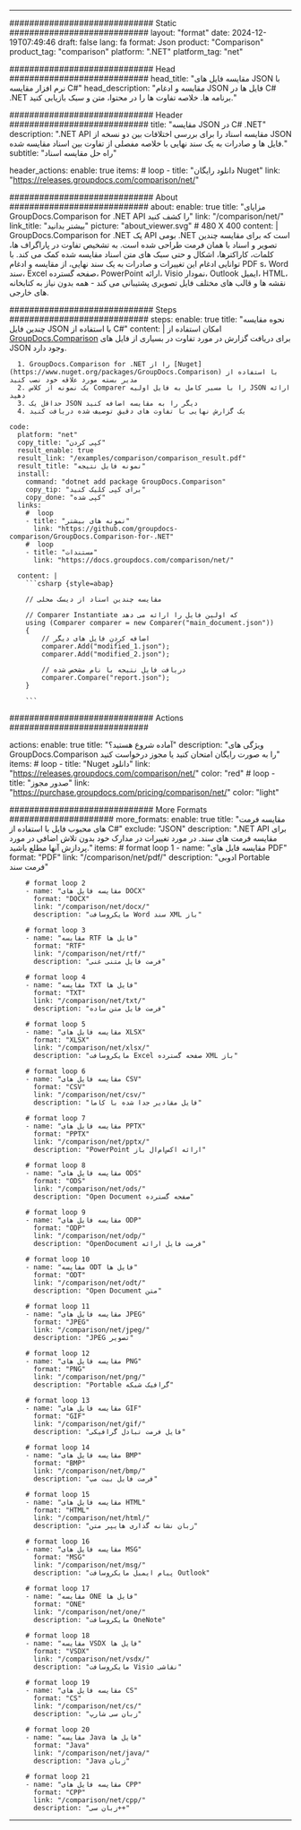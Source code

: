 
---
############################# Static ############################
layout: "format"
date:  2024-12-19T07:49:46
draft: false
lang: fa
format: Json
product: "Comparison"
product_tag: "comparison"
platform: ".NET"
platform_tag: "net"

############################# Head ############################
head_title: "مقایسه فایل های JSON با نرم افزار مقایسه C#"
head_description: "مقایسه و ادغام JSON فایل ها در C# .NET برنامه ها. خلاصه تفاوت ها را در محتوا، متن و سبک بازیابی کنید."

############################# Header ############################
title: "مقایسه JSON در C# .NET" 
description: ".NET API مقایسه اسناد را برای بررسی اختلافات بین دو نسخه از JSON فایل ها و صادرات به یک سند نهایی با خلاصه مفصلی از تفاوت بین اسناد مقایسه شده."
subtitle: "راه حل مقایسه اسناد" 

header_actions:
  enable: true
  items:
    #  loop
    - title: "دانلود رایگان Nuget"
      link: "https://releases.groupdocs.com/comparison/net/"
      
############################# About ############################
about:
    enable: true
    title: "مزایای GroupDocs.Comparison for .NET API را کشف کنید"
    link: "/comparison/net/"
    link_title: "بیشتر بدانید"
    picture: "about_viewer.svg" # 480 X 400
    content: |
       GroupDocs.Comparison for .NET یک API بومی .NET است که برای مقایسه چندین تصویر و اسناد با همان فرمت طراحی شده است. به تشخیص تفاوت در پاراگراف ها، کلمات، کاراکترها، اشکال و حتی سبک های متن اسناد مقایسه شده کمک می کند. با توانایی ادغام این تغییرات و صادرات به یک سند نهایی، از مقایسه و ادغام PDF s، Word سند، Excel صفحه گسترده، PowerPoint ارائه، Visio نمودار، Outlook ایمیل، HTML، نقشه ها و قالب های مختلف فایل تصویری پشتیبانی می کند - همه بدون نیاز به کتابخانه های خارجی.

############################# Steps ############################
steps:
    enable: true
    title: "نحوه مقایسه چندین فایل JSON با استفاده از C#"
    content: |
      امکان استفاده از [GroupDocs.Comparison](https://products.groupdocs.com/comparison/net/) برای دریافت گزارش در مورد تفاوت در بسیاری از فایل های JSON وجود دارد.
      
      1. GroupDocs.Comparison for .NET را از [Nuget](https://www.nuget.org/packages/GroupDocs.Comparison) با استفاده از مدیر بسته مورد علاقه خود نصب کنید
      2. یک نمونه از کلاس Comparer را با مسیر کامل به فایل اولیه JSON ارائه دهید
      3. حداقل یک JSON دیگر را به مقایسه اضافه کنید
      4. یک گزارش نهایی با تفاوت های دقیق توصیف شده دریافت کنید
   
    code:
      platform: "net"
      copy_title: "کپی کردن"
      result_enable: true
      result_link: "/examples/comparison/comparison_result.pdf"
      result_title: "نمونه فایل نتیجه"
      install:
        command: "dotnet add package GroupDocs.Comparison"
        copy_tip: "برای کپی کلیک کنید"
        copy_done: "کپی شده"
      links:
        #  loop
        - title: "نمونه های بیشتر"
          link: "https://github.com/groupdocs-comparison/GroupDocs.Comparison-for-.NET"
        #  loop
        - title: "مستندات"
          link: "https://docs.groupdocs.com/comparison/net/"
          
      content: |
        ```csharp {style=abap}

        // مقایسه چندین اسناد از دیسک محلی

        // Comparer Instantiate که اولین فایل را ارائه می دهد
        using (Comparer comparer = new Comparer("main_document.json"))
        {
            // اضافه کردن فایل های دیگر
        	comparer.Add("modified_1.json");
            comparer.Add("modified_2.json");

            // دریافت فایل نتیجه با نام مشخص شده
            comparer.Compare("report.json"); 
        }
        
        ```            

############################# Actions ############################

actions:
  enable: true
  title: "آماده شروع هستید؟"
  description: "ویژگی های GroupDocs.Comparison را به صورت رایگان امتحان کنید یا مجوز درخواست کنید"
  items:
    #  loop
    - title: "Nuget دانلود"
      link: "https://releases.groupdocs.com/comparison/net/"
      color: "red"
        #  loop
    - title: "صدور مجوز"
      link: "https://purchase.groupdocs.com/pricing/comparison/net/"
      color: "light"


############################# More Formats #####################
more_formats:
    enable: true
    title: "مقایسه فرمت های محبوب فایل با استفاده از C#"
    exclude: "JSON"
    description: ".NET API برای مقایسه فرمت های سند. در مورد تغییرات در مدارک خود بدون تلاش اضافی در مورد پردازش آنها مطلع باشید."
    items: 
        # format loop 1
        - name: "مقایسه فایل های PDF"
          format: "PDF"
          link: "/comparison/net/pdf/"
          description: "ادوبی Portable فرمت سند"

        # format loop 2
        - name: "مقایسه فایل های DOCX"
          format: "DOCX"
          link: "/comparison/net/docx/"
          description: "مایکروسافت Word سند XML باز"

        # format loop 3
        - name: "مقایسه RTF فایل ها"
          format: "RTF"
          link: "/comparison/net/rtf/"
          description: "فرمت فایل متنی غنی"

        # format loop 4
        - name: "مقایسه TXT فایل ها"
          format: "TXT"
          link: "/comparison/net/txt/"
          description: "فرمت فایل متن ساده"

        # format loop 5
        - name: "مقایسه فایل های XLSX"
          format: "XLSX"
          link: "/comparison/net/xlsx/"
          description: "مایکروسافت Excel صفحه گسترده XML باز"

        # format loop 6
        - name: "مقایسه فایل های CSV"
          format: "CSV"
          link: "/comparison/net/csv/"
          description: "فایل مقادیر جدا شده با کاما"

        # format loop 7
        - name: "مقایسه فایل های PPTX"
          format: "PPTX"
          link: "/comparison/net/pptx/"
          description: "PowerPoint ارائه اکس‌ام‌ال باز"

        # format loop 8
        - name: "مقایسه فایل های ODS"
          format: "ODS"
          link: "/comparison/net/ods/"
          description: "Open Document صفحه گسترده"

        # format loop 9
        - name: "مقایسه فایل های ODP"
          format: "ODP"
          link: "/comparison/net/odp/"
          description: "OpenDocument فرمت فایل ارائه"

        # format loop 10
        - name: "مقایسه ODT فایل ها"
          format: "ODT"
          link: "/comparison/net/odt/"
          description: "Open Document متن"

        # format loop 11
        - name: "مقایسه فایل های JPEG"
          format: "JPEG"
          link: "/comparison/net/jpeg/"
          description: "JPEG تصویر"

        # format loop 12
        - name: "مقایسه فایل های PNG"
          format: "PNG"
          link: "/comparison/net/png/"
          description: "Portable گرافیک شبکه"

        # format loop 13
        - name: "مقایسه فایل های GIF"
          format: "GIF"
          link: "/comparison/net/gif/"
          description: "فایل فرمت تبادل گرافیکی"

        # format loop 14
        - name: "مقایسه فایل های BMP"
          format: "BMP"
          link: "/comparison/net/bmp/"
          description: "فرمت فایل بیت مپ"

        # format loop 15
        - name: "مقایسه فایل های HTML"
          format: "HTML"
          link: "/comparison/net/html/"
          description: "زبان نشانه گذاری هایپر متن"

        # format loop 16
        - name: "مقایسه فایل های MSG"
          format: "MSG"
          link: "/comparison/net/msg/"
          description: "پیام ایمیل مایکروسافت Outlook"

        # format loop 17
        - name: "مقایسه ONE فایل ها"
          format: "ONE"
          link: "/comparison/net/one/"
          description: "مایکروسافت OneNote"

        # format loop 18
        - name: "مقایسه VSDX فایل ها"
          format: "VSDX"
          link: "/comparison/net/vsdx/"
          description: "مایکروسافت Visio نقاشی"

        # format loop 19
        - name: "مقایسه فایل های CS"
          format: "CS"
          link: "/comparison/net/cs/"
          description: "زبان سی شارپ"

        # format loop 20
        - name: "مقایسه Java فایل ها"
          format: "Java"
          link: "/comparison/net/java/"
          description: "Java زبان"
          
        # format loop 21
        - name: "مقایسه فایل های CPP"
          format: "CPP"
          link: "/comparison/net/cpp/"
          description: "زبان سی++"
---